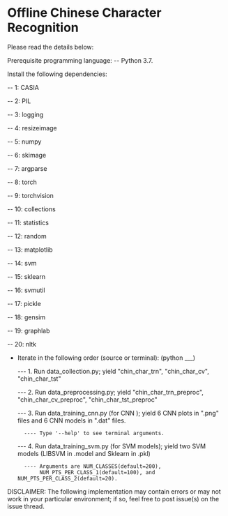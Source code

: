 # Offline Chinese Character Recognition
Please read the details below:

Prerequisite programming language: 
 -- Python 3.7.

Install the following dependencies: 

 -- 1: CASIA 

 -- 2: PIL 

 -- 3: logging

 -- 4: resizeimage

 -- 5: numpy

 -- 6: skimage

 -- 7: argparse

 -- 8: torch

 -- 9: torchvision

 -- 10: collections

 -- 11: statistics

 -- 12: random

 -- 13: matplotlib

 -- 14: svm

 -- 15: sklearn

 -- 16: svmutil

 -- 17: pickle

 -- 18: gensim

 -- 19: graphlab

 -- 20: nltk
      
- Iterate in the following order (source or terminal): (python ___)

  --- 1. Run data_collection.py; yield "chin_char_trn", "chin_char_cv", "chin_char_tst"      
  
  --- 2. Run data_preprocessing.py; yield "chin_char_trn_preproc", "chin_char_cv_preproc", "chin_char_tst_preproc"
  
  --- 3. Run data_training_cnn.py (for CNN ); yield 6 CNN plots in ".png" files and 6 CNN models in ".dat" files.
        
        ---- Type '--help' to see terminal arguments. 
        
  --- 4. Run data_training_svm.py (for SVM models); yield two SVM models (LIBSVM in .model and Sklearn in .pkl)
        
        ---- Arguments are NUM_CLASSES(default=200), 
             NUM_PTS_PER_CLASS_1(default=100), and NUM_PTS_PER_CLASS_2(default=20).
        
       
DISCLAIMER: The following implementation may contain errors or may not work in your particular environment; 
            if so, feel free to post issue(s) on the issue thread.
